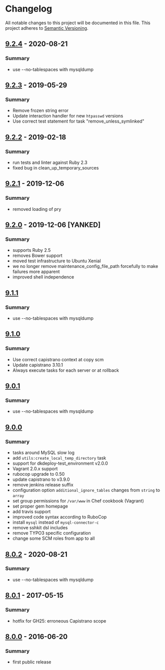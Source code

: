 # Changelog
All notable changes to this project will be documented in this file.
This project adheres to [Semantic Versioning](http://semver.org/).

## [9.2.4] - 2020-08-21
### Summary

- use --no-tablespaces with mysqldump

## [9.2.3] - 2019-05-29
### Summary

- Remove frozen string error
- Update interaction handler for new `htpasswd` versions
- Use correct test statement for task "remove_unless_symlinked"

## [9.2.2] - 2019-02-18
### Summary

- run tests and linter against Ruby 2.3
- fixed bug in clean_up_temporary_sources 

## [9.2.1] - 2019-12-06
### Summary

- removed loading of pry

## [9.2.0] - 2019-12-06 [YANKED]
### Summary

- supports Ruby 2.5
- removes Bower support
- moved test infrastructure to Ubuntu Xenial
- we no longer remove maintenance_config_file_path forcefully to make failures more apparent
- improved shell independence

## [9.1.1]
### Summary

- use --no-tablespaces with mysqldump

## [9.1.0]
### Summary

- Use correct capistrano context at copy scm
- Update capistrano 3.10.1
- Always execute tasks for each server or at rollback

## [9.0.1]
### Summary

- use --no-tablespaces with mysqldump

## [9.0.0]
### Summary

- tasks around MySQL slow log
- add `utils:create_local_temp_directory` task
- support for dkdeploy-test_environment v2.0.0
- Vagrant 2.0.x support
- rubocop upgrade to 0.50
- update capistrano to v3.9.0
- remove jenkins release suffix
- configuration option `additional_ignore_tables` changes from `string` to `array`
- set group permissions for `/var/www` in Chef cookbook (Vagrant)
- set proper gem homepage
- add travis support
- improved code syntax according to RuboCop
- install `mysql` instead of `mysql-connector-c`
- remove sshkit dsl includes
- remove TYPO3 specific configuration
- change some SCM roles from app to all

## [8.0.2] - 2020-08-21
### Summary

- use --no-tablespaces with mysqldump

## [8.0.1] - 2017-05-15
### Summary

- hotfix for GH25: erroneous Capistrano scope

## [8.0.0] - 2016-06-20
### Summary

- first public release

[Unreleased]: https://github.com/dkdeploy/dkdeploy-core/compare/master...develop
[9.2.4]: https://github.com/dkdeploy/dkdeploy-core/releases/tag/v9.2.4
[9.2.3]: https://github.com/dkdeploy/dkdeploy-core/releases/tag/v9.2.3
[9.2.2]: https://github.com/dkdeploy/dkdeploy-core/releases/tag/v9.2.2
[9.2.1]: https://github.com/dkdeploy/dkdeploy-core/releases/tag/v9.2.1
[9.2.0]: https://github.com/dkdeploy/dkdeploy-core/releases/tag/v9.2.0
[9.1.1]: https://github.com/dkdeploy/dkdeploy-core/releases/tag/v9.1.1
[9.1.0]: https://github.com/dkdeploy/dkdeploy-core/releases/tag/v9.1.0
[9.0.1]: https://github.com/dkdeploy/dkdeploy-core/releases/tag/v9.0.1
[9.0.0]: https://github.com/dkdeploy/dkdeploy-core/releases/tag/v9.0.0
[8.0.2]: https://github.com/dkdeploy/dkdeploy-core/releases/tag/v8.0.2
[8.0.1]: https://github.com/dkdeploy/dkdeploy-core/releases/tag/v8.0.1
[8.0.0]: https://github.com/dkdeploy/dkdeploy-core/releases/tag/v8.0.0

